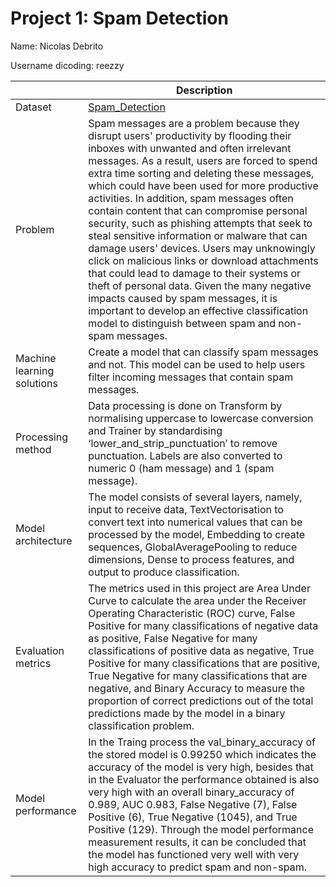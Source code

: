 # Project 1: Spam Detection
Name: Nicolas Debrito

Username dicoding: reezzy

| |Description |
| ----------- | ----------- |
| Dataset | [Spam_Detection](https://www.kaggle.com/datasets/kiarashkarimi/spam-detection) |
| Problem | Spam messages are a problem because they disrupt users' productivity by flooding their inboxes with unwanted and often irrelevant messages. As a result, users are forced to spend extra time sorting and deleting these messages, which could have been used for more productive activities. In addition, spam messages often contain content that can compromise personal security, such as phishing attempts that seek to steal sensitive information or malware that can damage users' devices. Users may unknowingly click on malicious links or download attachments that could lead to damage to their systems or theft of personal data. Given the many negative impacts caused by spam messages, it is important to develop an effective classification model to distinguish between spam and non-spam messages. |
| Machine learning solutions | Create a model that can classify spam messages and not. This model can be used to help users filter incoming messages that contain spam messages. |
| Processing method | Data processing is done on Transform by normalising uppercase to lowercase conversion and Trainer by standardising ‘lower_and_strip_punctuation’ to remove punctuation. Labels are also converted to numeric 0 (ham message) and 1 (spam message). |
| Model architecture | The model consists of several layers, namely, input to receive data, TextVectorisation to convert text into numerical values that can be processed by the model, Embedding to create sequences, GlobalAveragePooling to reduce dimensions, Dense to process features, and output to produce classification. |
| Evaluation metrics | The metrics used in this project are Area Under Curve to calculate the area under the Receiver Operating Characteristic (ROC) curve, False Positive for many classifications of negative data as positive, False Negative for many classifications of positive data as negative, True Positive for many classifications that are positive, True Negative for many classifications that are negative, and Binary Accuracy to measure the proportion of correct predictions out of the total predictions made by the model in a binary classification problem. |
| Model performance | In the Traing process the val_binary_accuracy of the stored model is 0.99250 which indicates the accuracy of the model is very high, besides that in the Evaluator the performance obtained is also very high with an overall binary_accuracy of 0.989, AUC 0.983, False Negative (7), False Positive (6), True Negative (1045), and True Positive (129). Through the model performance measurement results, it can be concluded that the model has functioned very well with very high accuracy to predict spam and non-spam. |
